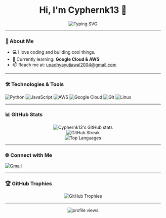 <!-- Profile README for Cyphernk13 -->

<h1 align="center">Hi, I'm Cyphernk13 👋</h1>
<p align="center">
  <img src="https://readme-typing-svg.demolab.com?font=Fira+Code&size=24&pause=1000&color=36BCF7&center=true&vCenter=true&width=435&lines=I+love+coding+and+building+cool+things!;Welcome+to+my+GitHub+profile!;Let's+build+something+awesome+%F0%9F%9A%80" alt="Typing SVG" />
</p>

---

### 🚀 About Me

- 💻 I love coding and building cool things.
- 🌱 Currently learning: **Google Cloud & AWS**
- 📫 Reach me at: [upadhyayujjawal2004@gmail.com](mailto:upadhyayujjawal2004@gmail.com)

---

### 🛠️ Technologies & Tools

![Python](https://img.shields.io/badge/-Python-3776AB?style=flat-square&logo=python&logoColor=white)
![JavaScript](https://img.shields.io/badge/-JavaScript-F7DF1E?style=flat-square&logo=javascript&logoColor=black)
![AWS](https://img.shields.io/badge/-AWS-232F3E?style=flat-square&logo=amazon-aws&logoColor=white)
![Google Cloud](https://img.shields.io/badge/-Google%20Cloud-4285F4?style=flat-square&logo=google-cloud&logoColor=white)
![Git](https://img.shields.io/badge/-Git-F05032?style=flat-square&logo=git&logoColor=white)
![Linux](https://img.shields.io/badge/-Linux-FCC624?style=flat-square&logo=linux&logoColor=black)

---

### 📊 GitHub Stats

<p align="center">
  <img src="https://github-readme-stats.vercel.app/api?username=Cyphernk13&show_icons=true&theme=radical" alt="Cyphernk13's GitHub stats" />
  <br>
  <img src="https://github-readme-streak-stats.herokuapp.com/?user=Cyphernk13&theme=radical" alt="GitHub Streak" />
  <br>
  <img src="https://github-readme-stats.vercel.app/api/top-langs/?username=Cyphernk13&layout=compact&theme=radical" alt="Top Languages" />
</p>

---

### 🌐 Connect with Me

[![Gmail](https://img.shields.io/badge/-Gmail-D14836?style=flat-square&logo=Gmail&logoColor=white)](mailto:upadhyayujjawal2004@gmail.com)

---

### 🏆 GitHub Trophies

<p align="center">
  <img src="https://github-profile-trophy.vercel.app/?username=Cyphernk13&theme=radical&no-frame=true&margin-w=10" alt="GitHub Trophies"/>
</p>

---

<p align="center">
  <img src="https://komarev.com/ghpvc/?username=Cyphernk13&label=Profile%20views&color=0e75b6&style=flat" alt="profile views" />
</p>
